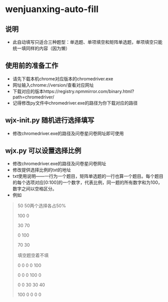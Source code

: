 # wenjuanxing-auto-fill
## 说明
* 此自动填写只适合三种题型：单选题、单项填空和矩阵单选题，单项填空只能统一填同样的内容（因为懒）
## 使用前的准备工作
* 请先下载本机chrome对应版本的chromedriver.exe
* 网址输入chrome://version/查看对应网址
* 下载对应的版本https://registry.npmmirror.com/binary.html?path=chromedriver/
* 记得修改py文件中chromedriver.exe的路径为你下载对应的路径
## wjx-init.py 随机进行选择填写
* 修改chromedriver.exe的路径及问卷星问卷网址即可使用
## wjx.py 可以设置选择比例
* 修改chromedriver.exe的路径及问卷星问卷网址
* 修改提供选择比例的txt的地址
* txt使用说明——一行为一个题目，矩阵单选题的一行也算一个题目。每个题目的每个选项对应[0:100]的一个数字，代表比例，同一题的所有数字和为100，数字之间以空格区分。
* 例如
> 50 50两个选择各占50%
> 
> 100 0
> 
> 30 70
> 
> 0 100
> 
> 70 30
> 
> 填空题空着不填
> 
> 0 0 0 0 100
> 
> 0 0 0 100 0
> 
> 0 0 30 30 40
> 
> 100 0 0 0 0
> 

